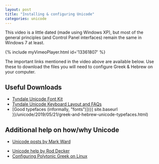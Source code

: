 ```yaml
---
layout: post
title: "Installing & configuring Unicode"
categories: unicode
---
```


This video is a little dated (made using Windows XP), but most of the general principles (and Control Panel interfaces) remain the same in Windows 7 at least.


{% include myVimeoPlayer.html id='13361807' %}


The important links mentioned in the video above are available below. Use these to download the files you will need to configure Greek & Hebrew on your computer.

## Useful Downloads

* [Tyndale Unicode Font Kit](https://academic.tyndalehouse.com/unicode-font-kit)
* [Tyndale Unicode Keyboard Layout and FAQs](https://academic.tyndalehouse.com/storage/files/using-font-kit-clickable.pdf)
* [Good typefaces (informally, "fonts")]({{ site.baseurl }}/unicode/2019/05/21/greek-and-hebrew-unicode-typefaces.html)

## Additional help on how/why Unicode

* [Unicode posts by Mark Ward](http://byfaithweunderstand.com/?s=unicode)
<!-- * [Configuring Hebrew right-to-left with Unicode](http://www.hebrewsyntax.org/hebrew_resources/hebrew_in_windows_xp.pdf) -->
* [Unicode help by Rod Decker](http://ntresources.com/blog/?s=unicode)
* [Configuring Polytonic Greek on Linux](https://docs.google.com/Doc?id=dccdrjqk_4cqjn9zcj)
